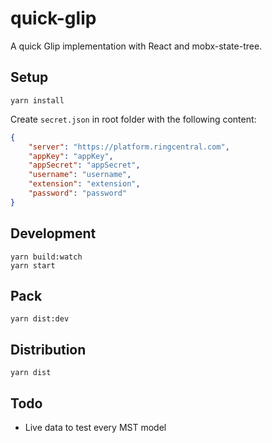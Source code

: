 # quick-glip

A quick Glip implementation with React and mobx-state-tree.


## Setup

```
yarn install
```

Create `secret.json` in root folder with the following content:

```json
{
    "server": "https://platform.ringcentral.com",
    "appKey": "appKey",
    "appSecret": "appSecret",
    "username": "username",
    "extension": "extension",
    "password": "password"
}
```


## Development

```
yarn build:watch
yarn start
```


## Pack

```
yarn dist:dev
```


## Distribution

```
yarn dist
```


## Todo

- Live data to test every MST model
